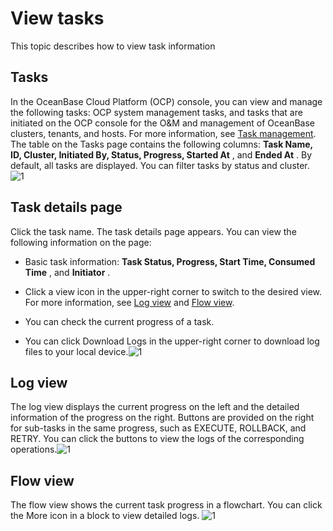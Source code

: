 View tasks 
===============================

This topic describes how to view task information 

Tasks 
--------------------------

In the OceanBase Cloud Platform (OCP) console, you can view and manage the following tasks: OCP system management tasks, and tasks that are initiated on the OCP console for the O\&M and management of OceanBase clusters, tenants, and hosts. For more information, see [Task management](/en-US/3.ob-cloud-platform/10.using-system-management/13.task-management.md). The table on the Tasks page contains the following columns: **Task Name, ID, Cluster, Initiated By, Status, Progress, Started At** , and **Ended At** . By default, all tasks are displayed. You can filter tasks by status and cluster. ![1](https://help-static-aliyun-doc.aliyuncs.com/assets/img/en-US/3024306461/p383209.png)

Task details page 
--------------------------------------

Click the task name. The task details page appears. You can view the following information on the page: 

* Basic task information: **Task Status, Progress, Start Time, Consumed Time** , and **Initiator** .

  

* Click a view icon in the upper-right corner to switch to the desired view. For more information, see [Log view](#section-vww-g42-q6t) and [Flow view](#section-sk1-cve-psc).

  

* You can check the current progress of a task.

  

* You can click Download Logs in the upper-right corner to download log files to your local device.![1](https://help-static-aliyun-doc.aliyuncs.com/assets/img/en-US/3024306461/p383201.png)

  




Log view 
-----------------------------

The log view displays the current progress on the left and the detailed information of the progress on the right. Buttons are provided on the right for sub-tasks in the same progress, such as EXECUTE, ROLLBACK, and RETRY. You can click the buttons to view the logs of the corresponding operations.![1](https://help-static-aliyun-doc.aliyuncs.com/assets/img/en-US/3024306461/p383206.png)

Flow view 
------------------------------

The flow view shows the current task progress in a flowchart. You can click the More icon in a block to view detailed logs. ![1](https://help-static-aliyun-doc.aliyuncs.com/assets/img/en-US/4024306461/p383204.png)

